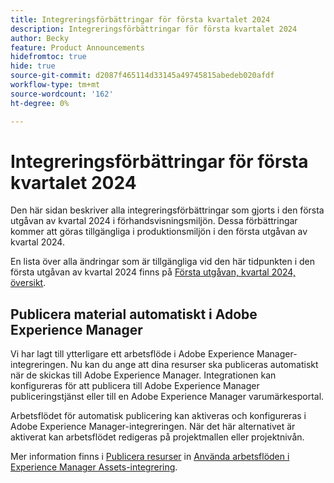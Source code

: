 ```yaml
---
title: Integreringsförbättringar för första kvartalet 2024
description: Integreringsförbättringar för första kvartalet 2024
author: Becky
feature: Product Announcements
hidefromtoc: true
hide: true
source-git-commit: d2087f465114d33145a49745815abedeb020afdf
workflow-type: tm+mt
source-wordcount: '162'
ht-degree: 0%

---
```


# Integreringsförbättringar för första kvartalet 2024

Den här sidan beskriver alla integreringsförbättringar som gjorts i den första utgåvan av kvartal 2024 i förhandsvisningsmiljön. Dessa förbättringar kommer att göras tillgängliga i produktionsmiljön i den första utgåvan av kvartal 2024.

En lista över alla ändringar som är tillgängliga vid den här tidpunkten i den första utgåvan av kvartal 2024 finns på [Första utgåvan, kvartal 2024, översikt](/help/quicksilver/product-announcements/product-releases/23-q4-release-activity/23-q4-release-overview.md).

## Publicera material automatiskt i Adobe Experience Manager

Vi har lagt till ytterligare ett arbetsflöde i Adobe Experience Manager-integreringen. Nu kan du ange att dina resurser ska publiceras automatiskt när de skickas till Adobe Experience Manager. Integrationen kan konfigureras för att publicera till Adobe Experience Manager publiceringstjänst eller till en Adobe Experience Manager varumärkesportal.

Arbetsflödet för automatisk publicering kan aktiveras och konfigureras i Adobe Experience Manager-integreringen. När det här alternativet är aktiverat kan arbetsflödet redigeras på projektmallen eller projektnivån.

Mer information finns i [Publicera resurser](/help/quicksilver/documents/adobe-workfront-for-experience-manager-assets-essentials/use-aem-workflows.md#publishing-assets) in [Använda arbetsflöden i Experience Manager Assets-integrering](/help/quicksilver/documents/adobe-workfront-for-experience-manager-assets-essentials/use-aem-workflows.md).




